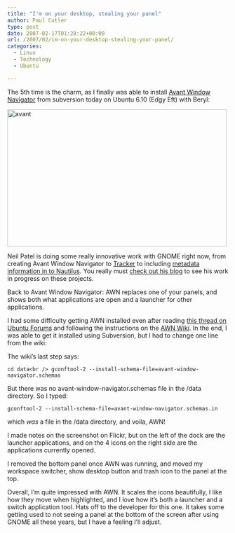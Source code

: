```yaml
---
title: "I'm on your desktop, stealing your panel"
author: Paul Cutler
type: post
date: 2007-02-17T01:28:22+00:00
url: /2007/02/im-on-your-desktop-stealing-your-panel/
categories:
  - Linux
  - Technology
  - Ubuntu

---
```

The 5th time is the charm, as I finally was able to install [Avant Window Navigator][1] from subversion today on Ubuntu 6.10 (Edgy Eft) with Beryl:

[<img src="https://i0.wp.com/farm1.static.flickr.com/167/392490229_9264a053ac.jpg?resize=500%2C313" width="500" height="313" alt="avant" data-recalc-dims="1" />][2]

Neil Patel is doing some really innovative work with GNOME right now, from creating Avant Window Navigator to [Tracker][3] to including [metadata information in to Nautilus][4]. You really must [check out his blog][5] to see his work in progress on these projects.

Back to Avant Window Navigator: AWN replaces one of your panels, and shows both what applications are open and a launcher for other applications.

I had some difficulty getting AWN installed even after reading [this thread on Ubuntu Forums][6] and following the instructions on the [AWN Wiki][7]. In the end, I was able to get it installed using Subversion, but I had to change one line from the wiki:

The wiki&#8217;s last step says:
  
`cd data<br />
      gconftool-2 --install-schema-file=avant-window-navigator.schemas`

But there was no avant-window-navigator.schemas file in the /data directory. So I typed:

`gconftool-2 --install-schema-file=avant-window-navigator.schemas.in`

which _was_ a file in the /data directory, and voila, AWN!

I made notes on the screenshot on Flickr, but on the left of the dock are the launcher applications, and on the 4 icons on the right side are the applications currently opened.

I removed the bottom panel once AWN was running, and moved my workspace switcher, show desktop button and trash icon to the panel at the top.

Overall, I&#8217;m quite impressed with AWN. It scales the icons beautifully, I like how they move when highlighted, and I love how it&#8217;s both a launcher and a switch application tool. Hats off to the developer for this one. It takes some getting used to not seeing a panel at the bottom of the screen after using GNOME all these years, but I have a feeling I&#8217;ll adjust.

 [1]: http://code.google.com/p/avant-window-navigator/
 [2]: http://www.flickr.com/photos/silwenae/392490229/ "Photo Sharing"
 [3]: http://www.gnome.org/projects/tracker/
 [4]: http://njpatel.blogspot.com/2007/02/nautilus-love.html
 [5]: http://njpatel.blogspot.com/
 [6]: http://www.ubuntuforums.org/showthread.php?t=351186&highlight=avant
 [7]: http://awn.wetpaint.com/page/SVN+Version+Installation